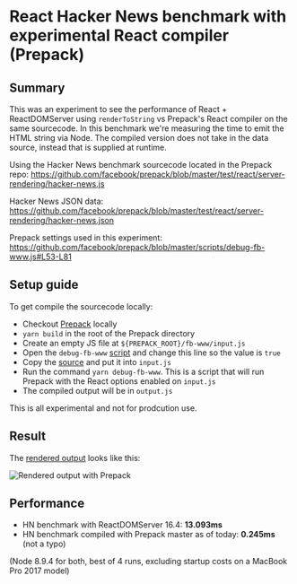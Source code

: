 # React Hacker News benchmark with experimental React compiler (Prepack)

## Summary

This was an experiment to see the performance of React + ReactDOMServer using `renderToString` vs Prepack's React compiler on the same sourcecode. 
In this benchmark we're measuring the time to emit the HTML string via Node. The compiled version does not take in the data source, instead that is
supplied at runtime.

Using the Hacker News benchmark sourcecode located in the Prepack repo:
https://github.com/facebook/prepack/blob/master/test/react/server-rendering/hacker-news.js

Hacker News JSON data:
https://github.com/facebook/prepack/blob/master/test/react/server-rendering/hacker-news.json

Prepack settings used in this experiment:
https://github.com/facebook/prepack/blob/master/scripts/debug-fb-www.js#L53-L81

## Setup guide

To get compile the sourcecode locally:
- Checkout [Prepack](https://github.com/facebook/prepack) locally
- `yarn build` in the root of the Prepack directory
- Create an empty JS file at `${PREPACK_ROOT}/fb-www/input.js`
- Open the `debug-fb-www` [script](https://github.com/facebook/prepack/blob/master/scripts/debug-fb-www.js#L77) and change this line so the value is `true` 
- Copy the [source](https://github.com/facebook/prepack/blob/master/test/react/server-rendering/hacker-news.js) and put it into `input.js`
- Run the command `yarn debug-fb-www`. This is a script that will run Prepack with the React options enabled on `input.js`
- The compiled output will be in `output.js`

This is all experimental and not for prodcution use.

## Result

The [rendered output](https://gist.github.com/trueadm/f1692ff635fb666876dcd3f9879a5e1e) looks like this:

![Rendered output with Prepack](https://raw.githubusercontent.com/trueadm/server-render-hn/master/example.jpg)

## Performance

- HN benchmark with ReactDOMServer 16.4: **13.093ms**
- HN benchmark compiled with Prepack master as of today: **0.245ms** (not a typo)

(Node 8.9.4 for both, best of 4 runs, excluding startup costs on a MacBook Pro 2017 model)
